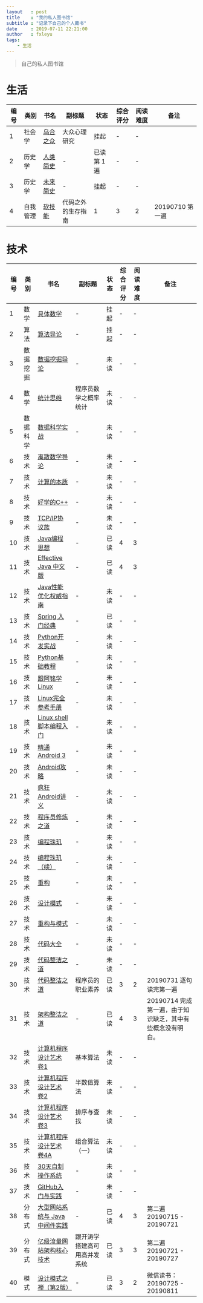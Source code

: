 ```yaml
---
layout   : post
title    : "我的私人图书馆"
subtitle : "记录下自己的个人藏书"
date     : 2019-07-11 22:21:00
author   : fxleyu
tags:
    - 生活
---
```


> 自己的私人图书馆

# 生活

编号 | 类别 | 书名 | 副标题 | 状态 | 综合评分 | 阅读难度 | 备注
---|---|--|---|---|---|---|---
1 | 社会学 | [乌合之众](https://book.douban.com/subject/1012611/) | 大众心理研究 | 挂起 | - | - | 
2 | 历史学 | [人类简史](https://book.douban.com/subject/25985021/) | - | 已读第 1 遍 | - | - |
3 | 历史学 | [未来简史](https://book.douban.com/subject/26943161/) | - | 挂起 | - | - |
4 | 自我管理 | [软技能](https://book.douban.com/subject/26835090/) | 代码之外的生存指南 | 1 | 3 | 2 | 20190710 第一遍

# 技术

编号 | 类别 | 书名 | 副标题 | 状态 | 综合评分 | 阅读难度 | 备注
---|---|--|---|---|---|---|---
1 | 数学 | [具体数学](https://book.douban.com/subject/21323941/) | - | 挂起 | - | - |
2 | 算法 | [算法导论](https://book.douban.com/subject/20432061/) | - | 挂起 | - | - |
3 | 数据挖掘 | [数据挖掘导论](https://book.douban.com/subject/5377669/) | - | 未读 | - | - |
4 | 数学 | [统计思维](https://book.douban.com/subject/24381562/) | 程序员数学之概率统计 | 未读 | - | - |
5 | 数据科学| [数据科学实战](https://book.douban.com/subject/26320485/) | - | 未读 | - | - |
6 | 技术 | [离散数学导论](https://book.douban.com/subject/1219002/) | - | 未读 | - | - |
7 | 技术 | [计算的本质](https://book.douban.com/subject/26148763/) | - | 未读 | - | - |
8 | 技术 | [好学的C++](https://book.douban.com/subject/7063668/) | - | 未读 | - | - |
9 | 技术 | [TCP/IP协议族](https://book.douban.com/subject/1801180/) | - | 未读 | - | - |
10 | 技术 | [Java编程思想](https://book.douban.com/subject/2130190/) | - | 已读 | 4 | 3 |
11 | 技术 | [Effective Java 中文版](https://book.douban.com/subject/3360807/) | - | 已读 | 4 | 3 |
12 | 技术 | [Java性能优化权威指南](https://book.douban.com/subject/25828043/) | - | 未读 | - | - |
13 | 技术 | [Spring 入门经典](https://book.douban.com/subject/26652876/) | - | 已读 | - | - |
14 | 技术 | [Python开发实战](https://book.douban.com/subject/25880219/) | - | 未读 | - | - |
15 | 技术 | [Python基础教程](https://book.douban.com/subject/25880388/) | - | 未读 | - | - |
16 | 技术 | [跟阿铭学Linux](https://book.douban.com/subject/26005630/) | - | 未读 | - | - |
17 | 技术 | [Linux完全参考手册](https://book.douban.com/subject/3519374/) | - | 未读 | - | - |
18 | 技术 | [Linux shell脚本编程入门](https://book.douban.com/subject/25980976/)  | - | 未读 | - | - |
19 | 技术 | [精通Android 3](https://book.douban.com/subject/6902972/) | - | 未读 | - | - |
20 | 技术 | [Android攻略](https://book.douban.com/subject/10793952/) | - | 未读 | - | - |
21 | 技术 | [疯狂Android讲义](https://book.douban.com/subject/26410861/) | - | 未读 | - | - |
22 | 技术 | [程序员修炼之道](https://book.douban.com/subject/5387402/) | - | 未读 | - | - |
23 | 技术 | [编程珠玑](https://book.douban.com/subject/3227098/) | - | 未读 | - | - |
24 | 技术 | [编程珠玑（续）](https://book.douban.com/subject/6124333/) | - | 未读 | - | - |
25 | 技术 | [重构](https://book.douban.com/subject/4262627/) | - | 未读 | - | - |
26 | 技术 | [设计模式](https://book.douban.com/subject/1052241/) | - | 未读 | - | - |
27 | 技术 | [重构与模式](https://book.douban.com/subject/5360962/) | - | 未读 | - | - |
28 | 技术 | [代码大全](https://book.douban.com/subject/1477390/) | - | 未读 | - | - |
29 | 技术 | [代码整洁之道](https://book.douban.com/subject/4199741/) | - | 未读 | - | - |
30 | 技术 | [代码整洁之道](https://book.douban.com/subject/26919457/) | 程序员的职业素养 | 已读 | 3 | 2 | 20190731 逐句读完第一遍
31 | 技术 | [架构整洁之道](https://book.douban.com/subject/30333919/) | - | 已读 | 4 | 3 | 20190714 完成第一遍，由于知识缺乏，其中有些概念没有明白。
32 | 技术 | [计算机程序设计艺术 卷1](https://book.douban.com/subject/5258931/) | 基本算法 | 未读 | - | - |
33 | 技术 | [计算机程序设计艺术 卷2](https://book.douban.com/subject/5258932/) | 半数值算法 | 未读 | - | - |
34 | 技术 | [计算机程序设计艺术 卷3](https://book.douban.com/subject/5258933/) | 排序与查找 | 未读 | - | - |
35 | 技术 | [计算机程序设计艺术 卷4A](https://book.douban.com/subject/7564419/) | 组合算法（一） | 未读 | - | - |
36 | 技术 | [30天自制操作系统](https://book.douban.com/subject/11530329/)| - | 未读 | - | - |
37 | 技术 | [GitHub入门与实践](https://book.douban.com/subject/26462816/)| - | 未读 | - | - |
38 | 分布式 | [大型网站系统与 Java 中间件实践](https://book.douban.com/subject/25867042/) | - | 已读 | 4 | 3 | 第二遍 20190715 - 20190721
39 | 分布式 | [亿级流量网站架构核心技术](https://book.douban.com/subject/26999243/) | 跟开涛学搭建高可用高并发系统 | 已读 | 3 | 3 | 第二遍 20190721 - 20190727
40 | 模式 | [设计模式之禅（第2版）](https://book.douban.com/subject/25843319/) | - | 已读 | 3 | 2 | 微信读书：20190725 - 20190811
